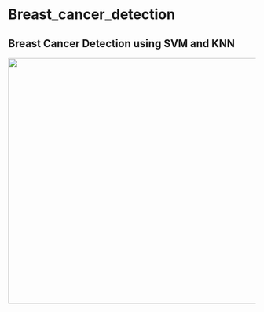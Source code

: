 # Breast_cancer_detection
## Breast Cancer Detection using SVM and KNN 

<img src='http://i.dawn.com/large/2018/10/5bcd8089ac890.jpg?r=1468962792' width="800" height="500">

